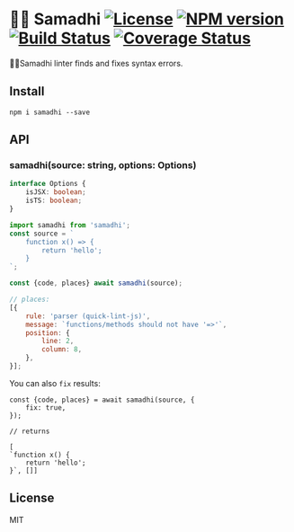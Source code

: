 # 🧘🏽 Samadhi [![License][LicenseIMGURL]][LicenseURL] [![NPM version][NPMIMGURL]][NPMURL] [![Build Status][BuildStatusIMGURL]][BuildStatusURL] [![Coverage Status][CoverageIMGURL]][CoverageURL]

[NPMIMGURL]: https://img.shields.io/npm/v/samadhi.svg?style=flat
[BuildStatusURL]: https://github.com/samadhi/actions?query=workflow%3A%22Node+CI%22 "Build Status"
[BuildStatusIMGURL]: https:/github.com/samadhi/workflows/Node%20CI/badge.svg
[LicenseIMGURL]: https://img.shields.io/badge/license-MIT-317BF9.svg?style=flat
[NPMURL]: https://npmjs.org/package/samadhi "npm"
[LicenseURL]: https://tldrlegal.com/license/mit-license "MIT License"
[CoverageURL]: https://coveralls.io/github/samadhi?branch=master
[CoverageIMGURL]: https://coveralls.io/repos/samadhi/badge.svg?branch=master&service=github

🧘🏽Samadhi linter finds and fixes syntax errors.

## Install

`npm i samadhi --save`

## API

### samadhi(source: string, options: Options)

```ts
interface Options {
    isJSX: boolean;
    isTS: boolean;
}
```

```js
import samadhi from 'samadhi';
const source = `
    function x() => {
        return 'hello';
    }
`;

const {code, places} await samadhi(source);

// places:
[{
    rule: 'parser (quick-lint-js)',
    message: `functions/methods should not have '=>'`,
    position: {
        line: 2,
        column: 8,
    },
}];
```

You can also `fix` results:
```
const {code, places} = await samadhi(source, {
    fix: true,
});

// returns

[
`function x() {
    return 'hello';
}`, []]
```

## License

MIT
